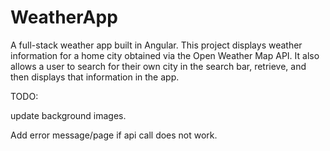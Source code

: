 # WeatherApp

A full-stack weather app built in Angular. This project displays weather information for a home city obtained via the Open Weather Map API. It also allows a user to search for their own city in the search bar, retrieve, and then displays that information in the app.

TODO: 

update background images.

Add error message/page if api call does not work.
